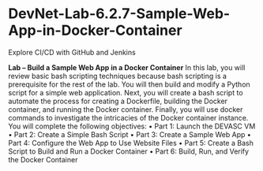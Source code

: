 # DevNet-Lab-6.2.7-Sample-Web-App-in-Docker-Container
Explore CI/CD with GitHub and Jenkins

**Lab – Build a Sample Web App in a Docker Container**
In this lab, you will review basic bash scripting techniques because bash scripting is a prerequisite for the rest of the lab. You will then build and modify a Python script for a simple web application. Next, you will create a bash script to automate the process for creating a Dockerfile, building the Docker container, and running the Docker container. Finally, you will use docker commands to investigate the intricacies of the Docker container instance.
You will complete the following objectives:
•	Part 1: Launch the DEVASC VM
•	Part 2: Create a Simple Bash Script
•	Part 3: Create a Sample Web App
•	Part 4: Configure the Web App to Use Website Files
•	Part 5: Create a Bash Script to Build and Run a Docker Container
•	Part 6: Build, Run, and Verify the Docker Container

